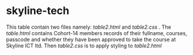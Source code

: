 # skyline-tech

This table contain two files namely: _table2.html_ and _table2.css_ .
The _table.html_ contains Cohort-14 members records of their fullname, courses, passcode and whether they have been approved to take the course at Skyline ICT ltd. Then _table2.css_ is to apply styling to _table2.html_
